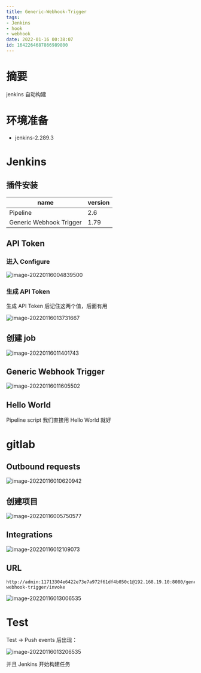 ```yaml
---
title: Generic-Webhook-Trigger
tags: 
- Jenkins
- hook
- webhook
date: 2022-01-16 00:38:07
id: 1642264687866989800
---
```

# 摘要

jenkins 自动构建

# 环境准备

- jenkins-2.289.3

# Jenkins

## 插件安装

| name                    | version |
| ----------------------- | ------- |
| Pipeline                | 2.6     |
| Generic Webhook Trigger | 1.79    |

## API Token

### 进入 Configure

![image-20220116004839500](assets/images/image-20220116004839500.png)

### 生成 API Token

生成 API Token 后记住这两个值，后面有用

![image-20220116013731667](assets/images/image-20220116013731667.png)





## 创建 job

![image-20220116011401743](assets/images/image-20220116011401743.png)

## Generic Webhook Trigger

![image-20220116011605502](assets/images/image-20220116011605502.png)

## Hello World

Pipeline script 我们直接用 Hello World 就好

# gitlab

## Outbound requests

![image-20220116010620942](assets/images/image-20220116010620942.png)

## 创建项目

![image-20220116005750577](assets/images/image-20220116005750577.png)



## Integrations

![image-20220116012109073](assets/images/image-20220116012109073.png)

## URL

```
http://admin:11713304e6422e73e7a972f61df4b050c1@192.168.19.10:8080/generic-webhook-trigger/invoke
```

![image-20220116013006535](assets/images/image-20220116013006535.png)

# Test

Test → Push events 后出现：

![image-20220116013206535](assets/images/image-20220116013206535.png)

并且 Jenkins 开始构建任务



